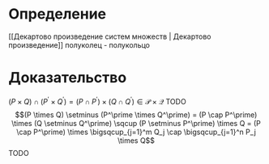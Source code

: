 # Определение
[[Декартово произведение систем множеств | Декартово произведение]] полуколец - полукольцо
# Доказательство
$(P \times Q) \cap (P^\prime \times Q^\prime) = (P \cap P^\prime) \times (Q \cap Q^\prime) \in \mathcal{P} \times \mathcal{Q}$
TODO
$$(P \times Q) \setminus (P^\prime \times Q^\prime) = (P \cap P^\prime) \times (Q \setminus Q^\prime) \sqcup (P \setminus P^\prime) \times Q = (P \cap P^\prime) \times \bigsqcup_{j=1}^m Q_j \cap \bigsqcup_{j=1}^n P_j \times Q$$
TODO